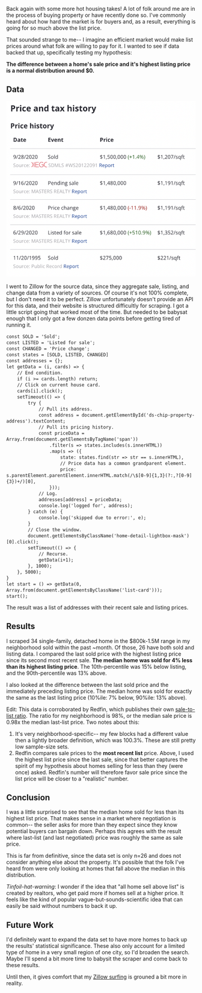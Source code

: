 Back again with some more hot housing takes! A lot of folk around me are in the process of buying property or have recently done so. I've commonly heard about how hard the market is for buyers and, as a result, everything is going for so much above the list price. 

That sounded strange to me-- I imagine an efficient market would make list prices around what folk are willing to pay for it. I wanted to see if data backed that up, specifically testing my hypothesis:

**The difference between a home's sale price and it's highest listing price is a normal distribution around $0.**

## Data

![a](https://github.com/beekley/beekley.github.io/blob/master/images/zillow-history.png?raw=true)

I went to Zillow for the source data, since they aggregate sale, listing, and change data from a variety of sources. Of course it's not 100% complete, but I don't need it to be perfect. Zillow unfortunately doesn't provide an API for this data, and their website is structured difficultly for scraping. I got a little script going that worked most of the time. But needed to be babysat enough that I only got a few donzen data points before getting tired of running it.

```
const SOLD = 'Sold';
const LISTED = 'Listed for sale';
const CHANGED = 'Price change';
const states = [SOLD, LISTED, CHANGED]
const addresses = {};
let getData = (i, cards) => {
    // End condition.
    if (i >= cards.length) return;
    // Click on current house card.
    cards[i].click();
    setTimeout(() => {
        try {
            // Pull its address.
            const address = document.getElementById('ds-chip-property-address').textContent;
            // Pull its pricing history.
            const priceData = Array.from(document.getElementsByTagName('span'))
                .filter(s => states.includes(s.innerHTML))
                .map(s => ({
                    state: states.find(str => str == s.innerHTML),
                    // Price data has a common grandparent element.
                    price: s.parentElement.parentElement.innerHTML.match(/\$[0-9]{1,3}(?:,?[0-9]{3})+/)[0],
                }));
            // Log.
            addresses[address] = priceData; 
            console.log('logged for', address);
        } catch (e) {
            console.log('skipped due to error:', e);
        }
        // Close the window.
        document.getElementsByClassName('home-detail-lightbox-mask')[0].click();
        setTimeout(() => {
            // Recurse.
            getData(i+1);
        }, 1000);
    }, 5000);
}
let start = () => getData(0, Array.from(document.getElementsByClassName('list-card')));
start();
```

The result was a list of addresses with their recent sale and listing prices.

## Results

I scraped 34 single-family, detached home in the $800k-1.5M range in my neighborhood sold within the past ~month. Of those, 26 have both sold and listing data. I compared the last sold price with the highest listing price since its second most recent sale. **The median home was sold for 4% less than its highest listing price**. The 10th-percentile was 15% below listing, and the 90th-percentile was 13% above.

I also looked at the difference between the last sold price and the immediately preceding listing price. The median home was sold for exactly the same as the last listing price (10%ile: 7% below, 90%ile: 13% above).

Edit: This data is corroborated by Redfin, which publishes their own [sale-to-list ratio](https://www.redfin.com/definition/saleto-list-ratio). The ratio for my neighborhood is 98%, or the median sale price is 0.98x the median last-list price. Two notes about this:

1. It's very neighborhood-specific-- my few blocks had a different value then a lightly broader definition, which was 100.3%. These are still pretty low sample-size sets.
2. Redfin compares sale prices to the **most recent list** price. Above, I used the highest list price since the last sale, since that better captures the spirit of my hypothesis about homes selling for less than they (were once) asked. Redfin's number will therefore favor sale price since the list price will be closer to a "realistic" number.

## Conclusion

I was a little surprised to see that the median home sold for less than its highest list price. That makes sense in a market where negotiation is common-- the seller asks for more than they expect since they know potential buyers can bargain down. Perhaps this agrees with the result where last-list (and last negotiated) price was roughly the same as sale price.

This is far from definitive, since the data set is only n=26 and does not consider anything else about the property. It's possible that the folk I've heard from were only looking at homes that fall above the median in this distribution.

*Tinfoil-hat-warning*: I wonder if the idea that "all home sell above list" is created by realtors, who get paid more if homes sell at a higher price. It feels like the kind of popular vague-but-sounds-scientific idea that can easily be said without numbers to back it up.

## Future Work

I'd definitely want to expand the data set to have more homes to back up the results' statistical significance. These also only account for a limited type of home in a very small region of one city, so I'd broaden the search. Maybe I'll spend a bit more time to babysit the scraper and come back to these results.

Until then, it gives comfort that my [Zillow surfing](https://www.gadgetclock.com/zillow-surfing-is-the-escape-we-all-need-right-now/) is grouned a bit more in reality.
